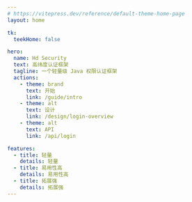 ```yaml
---
# https://vitepress.dev/reference/default-theme-home-page
layout: home

tk:
  teekHome: false

hero:
  name: Hd Security
  text: 高纬度认证框架
  tagline: 一个轻量级 Java 权限认证框架
  actions:
    - theme: brand
      text: 开始
      link: /guide/intro
    - theme: alt
      text: 设计
      link: /design/login-overview
    - theme: alt
      text: API
      link: /api/login

features:
  - title: 轻量
    details: 轻量
  - title: 易用性高
    details: 易用性高
  - title: 拓展强
    details: 拓展强
---
```


